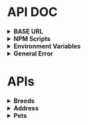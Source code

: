 # API DOC

<details>

<summary><strong>BASE URL</strong></summary>

`http://localhost:${process.env.PORT || 3000}/api`

</details>

<details>

<summary><strong>NPM Scripts</strong></summary>

`npm run start`: start server

`npm run dev`: start server in development mode

`npm run seed`: seed data to the database

`npm run reset`: reset the database with seed data

</details>

<details>

<summary><strong>Environment Variables</strong></summary>

```
# 伺服器端口
PORT =
```

</details>

<details>

<summary><strong>General Error</strong></summary>

```
{
    "statusType": "Client Error",
    "statusCode": "404 Not Found",
    "message": "Can't find ${req.originalUrl} on the server."
}
```

```
{
    "statusType": "Server Error (SequelizeDatabaseError, SequelizeConnectionError...)",
    "statusCode": "500 Internal Server Error",
    "message": "Database or ORM Error"
}
```

```
{
    "statusType": "Server Error (TypeError, ReferenceError...)",
    "statusCode": "500 Internal Server Error",
    "message": "Programming Error"
}
```

</details>

# APIs

<details>

<summary><strong>Breeds</strong></summary>

<details>

<summary style="color: black; background: #f5f5f5;">
<strong>GET /breeds</strong></summary>

**Response (Success) :**

```
{
    "statusType": "Success",
    "statusCode": "200 OK",
    "message": "Get all Breeds table data successfully.",
    "result": [
        {
            "id": 1,
            "name": "Weimaraner",
            "createdAt": "2024-06-11T12:38:20.000Z",
            "updatedAt": "2024-06-11T12:38:20.000Z"
        },
        {...}
    ]
}
```

**Response (Error) :**

```
No custom operational error.
```

</details>

<details>

<summary style="color: black; background: #f5f5f5;">
<strong>GET /breeds/:breedId</strong></summary>

**Parameter :** `breedId`

**Response (Success) :**

```
{
    "statusType": "Success",
    "statusCode": "200 OK",
    "message": "Get Breeds table data from id 1 successfully.",
    "result": {
        "id": 1,
        "name": "Weimaraner",
        "createdAt": "2024-06-11T12:38:20.000Z",
        "updatedAt": "2024-06-11T12:38:20.000Z"
    }
}
```

**Response (Error) :**

```
{
    "statusType": "Client Error",
    "statusCode": "404 Not Found",
    "message": "Table data not found with parameter id."
}
```

</details>

<details>

<summary style="color: black; background: #f5f5f5;">
<strong>POST /breeds</strong></summary>

**Body :**

| Field | Required | Type | Note   |
| ----- | -------- | ---- | ------ |
| name  | O        | str  | unique |

**Response (Success) :**

```
{
    "statusType": "Success",
    "statusCode": "201 Created",
    "message": "Created new Breeds table data successfully.",
    "result": {
        "id": 12,
        "name": "Curly-Coated Retriever",
        "updatedAt": "2024-06-12T02:57:51.042Z",
        "createdAt": "2024-06-12T02:57:51.042Z"
    }
}
```

**Response (Error) :**

```
{
    "statusType": "Client Error",
    "statusCode": "400 Bad Request",
    "message": "Name is required"
    "message": "Name must be a string"
    "message": "Name is not allowed to be empty"
}
```
```
{
    "statusType": "Server Error (SequelizeUniqueConstraintError)",
    "statusCode": "500 Internal Server Error",
    "message": "The value '${value}' for the field 'name' already exists."
}
```

</details>

<details>

<summary style="color: black; background: #f5f5f5;">
<strong>PUT /breeds/:breedId</strong></summary>

**Parameter :** `breedId`

**Body :**

| Field | Required | Type | Note   |
| ----- | -------- | ---- | ------ |
| name  | O        | str  | unique |

**Response (Success) :**

```
{
    "statusType": "Success",
    "statusCode": "200 OK",
    "message": "Updated table data with id 1 successfully."
}
```

**Response (Error) :**

```
{
    "statusType": "Client Error",
    "statusCode": "400 Bad Request",
    "message": "Name is required"
    "message": "Name must be a string"
    "message": "Name is not allowed to be empty"
}
```
```
{
    "statusType": "Client Error",
    "statusCode": "404 Not Found",
    "message": "Table data not found with parameter id."
}
```
```
{
    "statusType": "Server Error (SequelizeUniqueConstraintError)",
    "statusCode": "500 Internal Server Error",
    "message": "The value '${value}' for the field 'name' already exists."
}
```

</details>

<details>

<summary style="color: black; background: #f5f5f5;">
<strong>DELETE /breeds/:breedId</strong></summary>

**Parameter :** `breedId`

**Response (Success) :**

```
{
    "statusType": "Success",
    "statusCode": "200 OK",
    "message": "Deleted table data with id 1 successfully."
}
```

**Response (Error) :**

```
{
    "statusType": "Client Error",
    "statusCode": "404 Not Found",
    "message": "Table data not found with parameter id."
}
```

</details>

</details>

<details>

<summary><strong>Address</strong></summary>

<details>

<summary style="color: black; background: #f5f5f5;">
<strong>GET /address/cities</strong></summary>

**Response (Success) :**

```
{
    "statusType": "Success",
    "statusCode": "200 OK",
    "message": "Get all Cities table data successfully.",
    "result": [
        {
            "id": 1,
            "name": "宜蘭縣",
            "createdAt": "2024-06-12T12:11:22.000Z",
            "updatedAt": "2024-06-12T12:11:22.000Z",
            "districts": [
                {
                    "id": 12,
                    "name": "蘇澳鎮",
                    "cityId": 1,
                    "createdAt": "2024-06-12T12:11:22.000Z",
                    "updatedAt": "2024-06-12T12:11:22.000Z"
                },
                {...}
            ]
        },
        {...}
    ]
}
```

**Response (Error) :**

```
No custom operational error.
```

</details>

<details>

<summary style="color: black; background: #f5f5f5;">
<strong>GET /address/cities/:cityId</strong></summary>

**Parameter :** `cityId`

**Response (Success) :**

```
{
    "statusType": "Success",
    "statusCode": "200 OK",
    "message": "Get Breeds table data from id 1 successfully.",
    "result": {
        "id": 1,
        "name": "宜蘭縣",
        "createdAt": "2024-06-12T12:11:22.000Z",
        "updatedAt": "2024-06-12T12:11:22.000Z",
        "districts": [
            {
                "id": 1,
                "name": "三星鄉",
                "cityId": 1,
                "createdAt": "2024-06-12T12:11:22.000Z",
                "updatedAt": "2024-06-12T12:11:22.000Z"
            },
            {...}
        ]
    }
}
```

**Response (Error) :**

```
{
    "statusType": "Client Error",
    "statusCode": "404 Not Found",
    "message": "Table data not found with parameter id."
}
```

</details>

<details>

<summary style="color: black; background: #f5f5f5;">
<strong>GET /address/districts</strong></summary>

**Response (Success) :**

```
{
    "statusType": "Success",
    "statusCode": "200 OK",
    "message": "Get all Districts table data successfully.",
    "result": [
        {
            "id": 1,
            "name": "三星鄉",
            "cityId": 1,
            "createdAt": "2024-06-12T12:11:22.000Z",
            "updatedAt": "2024-06-12T12:11:22.000Z",
            "roads": [
                {
                    "id": 251,
                    "name": "雙賢路",
                    "districtId": 1,
                    "createdAt": "2024-06-12T12:11:22.000Z",
                    "updatedAt": "2024-06-12T12:11:22.000Z"
                },
                {...}
            ]
        },
        {...}
    ]
}
```

**Response (Error) :**

```
No custom operational error.
```

</details>

<details>

<summary style="color: black; background: #f5f5f5;">
<strong>GET /address/districts/:districtId</strong></summary>

**Parameter :** `districtId`

**Response (Success) :**

```
{
    "statusType": "Success",
    "statusCode": "200 OK",
    "message": "Get Districts table data from id 1 successfully.",
    "result": {
        "id": 1,
        "name": "三星鄉",
        "cityId": 1,
        "createdAt": "2024-06-12T12:11:22.000Z",
        "updatedAt": "2024-06-12T12:11:22.000Z",
        "roads": [
            {
                "id": 1,
                "name": "廣洲仔路",
                "districtId": 1,
                "createdAt": "2024-06-12T12:11:22.000Z",
                "updatedAt": "2024-06-12T12:11:22.000Z"
            },
            {...}
        ]
    }
}
```

**Response (Error) :**

```
{
    "statusType": "Client Error",
    "statusCode": "404 Not Found",
    "message": "Table data not found with parameter id."
}
```

</details>

<details>

<summary style="color: black; background: #f5f5f5;">
<strong>GET /address/roads</strong></summary>

**Response (Success) :**

```
{
    "statusType": "Success",
    "statusCode": "200 OK",
    "message": "Get all Roads table data successfully.",
    "result": [
        {
            "id": 1,
            "name": "廣洲仔路",
            "districtId": 1,
            "createdAt": "2024-06-12T12:11:22.000Z",
            "updatedAt": "2024-06-12T12:11:22.000Z"
        },
        {...}
    ]
}
```

**Response (Error) :**

```
No custom operational error.
```

</details>

<details>

<summary style="color: black; background: #f5f5f5;">
<strong>GET /address/roads/:roadId</strong></summary>

**Parameter :** `roadId`

**Response (Success) :**

```
{
    "statusType": "Success",
    "statusCode": "200 OK",
    "message": "Get Roads table data from id 1 successfully.",
    "result": {
        "id": 1,
        "name": "廣洲仔路",
        "districtId": 1,
        "createdAt": "2024-06-12T12:11:22.000Z",
        "updatedAt": "2024-06-12T12:11:22.000Z"
    }
}
```

**Response (Error) :**

```
{
    "statusType": "Client Error",
    "statusCode": "404 Not Found",
    "message": "Table data not found with parameter id."
}
```

</details>

</details>

<details>

<summary><strong>Pets</strong></summary>

<details>

<summary style="color: black; background: #f5f5f5;">
<strong>GET /pets</strong></summary>

**Response (Success) :**

```
{
    "statusType": "Success",
    "statusCode": "200 OK",
    "message": "Get all Pets table data successfully.",
    "result": [
        {
            "id": 1,
            "name": "Pauline",
            "age": 5,
            "size": "large",
            "image": "https://loremflickr.com/320/240/dog/?random=6.581622650018892",
            "createdAt": "2024-06-12T12:11:23.000Z",
            "updatedAt": "2024-06-12T12:11:23.000Z"
        },
        {...}
    ]
}
```

**Response (Error) :**

```
No custom operational error.
```

</details>

<details>

<summary style="color: black; background: #f5f5f5;">
<strong>GET /pets/:petId</strong></summary>

**Parameter :** `petId`

**Response (Success) :**

```
{
    "statusType": "Success",
    "statusCode": "200 OK",
    "message": "Get Pets table data from id 1 successfully.",
    "result": {
        "id": 1,
        "name": "Pauline",
        "age": 5,
        "size": "large",
        "image": "https://loremflickr.com/320/240/dog/?random=6.581622650018892",
        "createdAt": "2024-06-12T12:11:23.000Z",
        "updatedAt": "2024-06-12T12:11:23.000Z"
    }
}
```

**Response (Error) :**

```
{
    "statusType": "Client Error",
    "statusCode": "404 Not Found",
    "message": "Table data not found with parameter id."
}
```

</details>

</details>